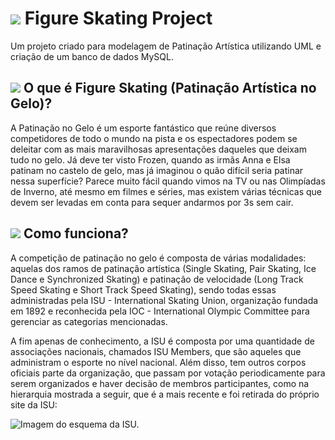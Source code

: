 # <img src="https://img.icons8.com/external-justicon-lineal-color-justicon/30/000000/external-archery-sport-avatar-justicon-lineal-color-justicon.png"/> Figure Skating Project
Um projeto criado para modelagem de Patinação Artística utilizando UML e criação de um banco de dados MySQL.

## <img src="https://img.icons8.com/color/30/ice-skate.png"/> O que é Figure Skating (Patinação Artística no Gelo)?
A Patinação no Gelo é um esporte fantástico que reúne diversos competidores de todo o mundo na pista e os espectadores podem se deleitar com as mais maravilhosas apresentações daqueles que deixam tudo no gelo. Já deve ter visto Frozen, quando as irmãs Anna e Elsa patinam no castelo de gelo, mas já imaginou o quão difícil seria patinar nessa superfície? Parece muito fácil quando vimos na TV ou nas Olimpíadas de Inverno, até mesmo em filmes e séries, mas existem várias técnicas que devem ser levadas em conta para sequer andarmos por 3s sem cair.

## <img src="https://img.icons8.com/stickers/30/where-what-quest.png"/> Como funciona?
A competição de patinação no gelo é composta de várias modalidades: aquelas dos ramos de patinação artística (Single Skating, Pair Skating, Ice Dance e Synchronized Skating) e patinação de velocidade (Long Track Speed Skating e Short Track Speed Skating), sendo todas essas administradas pela ISU - International Skating Union, organização fundada em 1892 e reconhecida pela IOC - International Olympic Committee para gerenciar as categorias mencionadas. 

A fim apenas de conhecimento, a ISU é composta por uma quantidade de associações nacionais, chamados ISU Members, que são aqueles que administram o esporte no nível nacional. Além disso, tem outros corpos oficiais parte da organização, que passam por votação periodicamente para serem organizados e haver decisão de membros participantes, como na hierarquia mostrada a seguir, que é a mais recente e foi retirada do próprio site da ISU:

![Imagem do esquema da ISU.](https://uploaddeimagens.com.br/imagens/rg1yK_A)
